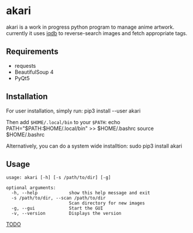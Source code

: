 # akari
akari is a work in progress python program to manage anime artwork. currently it uses [iqdb](https://iqdb.org) to reverse-search images and fetch appropriate tags.

## Requirements
- requests
- BeautifulSoup 4
- PyQt5

## Installation
For user installation, simply run:
    pip3 install --user akari
    
Then add `$HOME/.local/bin` to your `$PATH`:
    echo PATH=\"\$PATH:\$HOME/.local/bin\" >> $HOME/.bashrc
    source $HOME/.bashrc

Alternatively, you can do a system wide installtion:
    sudo pip3 install akari

## Usage
    usage: akari [-h] [-s /path/to/dir] [-g]

    optional arguments:
      -h, --help            show this help message and exit
      -s /path/to/dir, --scan /path/to/dir
                            Scan directory for new images
      -g, --gui             Start the GUI
      -v, --version         Displays the version


[TODO](https://github.com/mananapr/akari/issues/1)
